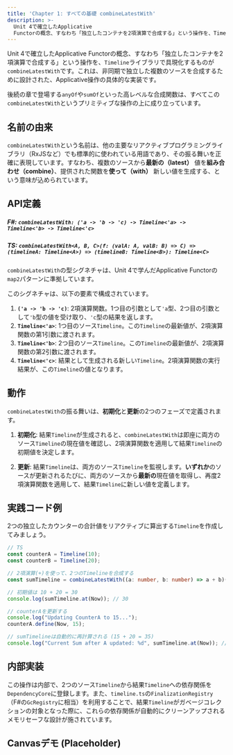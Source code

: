 ```yaml
---
title: 'Chapter 1: すべての基礎 combineLatestWith'
description: >-
  Unit 4で確立したApplicative
  Functorの概念、すなわち「独立したコンテナを2項演算で合成する」という操作を、Timelineライブラリで具現化するものがcombineLatestWithです。これは、非同期で独立した複数のソースを合成するために設計された、Applicative操作の具体的な実装です。
---
```

Unit 4で確立したApplicative Functorの概念、すなわち「独立したコンテナを2項演算で合成する」という操作を、`Timeline`ライブラリで具現化するものが`combineLatestWith`です。これは、非同期で独立した複数のソースを合成するために設計された、Applicative操作の具体的な実装です。

後続の章で登場する`anyOf`や`sumOf`といった高レベルな合成関数は、すべてこの`combineLatestWith`というプリミティブな操作の上に成り立っています。

## 名前の由来

`combineLatestWith`という名前は、他の主要なリアクティブプログラミングライブラリ（RxJSなど）でも標準的に使われている用語であり、その振る舞いを正確に表現しています。すなわち、複数のソースから**最新の（latest）** 値を**組み合わせ（combine）**、提供された関数を**使って（with）** 新しい値を生成する、という意味が込められています。

## API定義

##### F\#: `combineLatestWith: ('a -> 'b -> 'c) -> Timeline<'a> -> Timeline<'b> -> Timeline<'c>`

##### TS: `combineLatestWith<A, B, C>(f: (valA: A, valB: B) => C) => (timelineA: Timeline<A>) => (timelineB: Timeline<B>): Timeline<C>`

`combineLatestWith`の型シグネチャは、Unit 4で学んだApplicative Functorの`map2`パターンに準拠しています。

このシグネチャは、以下の要素で構成されています。

1.  **`('a -> 'b -> 'c)`**: 2項演算関数。1つ目の引数として`'a`型、2つ目の引数として`'b`型の値を受け取り、`'c`型の結果を返します。
2.  **`Timeline<'a>`**: 1つ目のソース`Timeline`。この`Timeline`の最新値が、2項演算関数の第1引数に渡されます。
3.  **`Timeline<'b>`**: 2つ目のソース`Timeline`。この`Timeline`の最新値が、2項演算関数の第2引数に渡されます。
4.  **`Timeline<'c>`**: 結果として生成される新しい`Timeline`。2項演算関数の実行結果が、この`Timeline`の値となります。

## 動作

`combineLatestWith`の振る舞いは、**初期化**と**更新**の2つのフェーズで定義されます。

1.  **初期化**: 結果`Timeline`が生成されると、`combineLatestWith`は即座に両方のソース`Timeline`の現在値を確認し、2項演算関数を適用して結果`Timeline`の初期値を決定します。

2.  **更新**: 結果`Timeline`は、両方のソース`Timeline`を監視します。**いずれか**のソースが更新されるたびに、両方のソースから**最新の**現在値を取得し、再度2項演算関数を適用して、結果`Timeline`に新しい値を定義します。

## 実践コード例

2つの独立したカウンターの合計値をリアクティブに算出する`Timeline`を作成してみましょう。

```typescript
// TS
const counterA = Timeline(10);
const counterB = Timeline(20);

// 2項演算(+)を使って、2つのTimelineを合成する
const sumTimeline = combineLatestWith((a: number, b: number) => a + b)(counterA)(counterB);

// 初期値は 10 + 20 = 30
console.log(sumTimeline.at(Now)); // 30

// counterAを更新する
console.log("Updating CounterA to 15...");
counterA.define(Now, 15);

// sumTimelineは自動的に再計算される (15 + 20 = 35)
console.log("Current Sum after A updated: %d", sumTimeline.at(Now)); // 35
```

## 内部実装

この操作は内部で、2つのソース`Timeline`から結果`Timeline`への依存関係を`DependencyCore`に登録します。また、`timeline.ts`の`FinalizationRegistry`（F\#の`GcRegistry`に相当）を利用することで、結果`Timeline`がガベージコレクションの対象となった際に、これらの依存関係が自動的にクリーンアップされるメモリセーフな設計が施されています。

## Canvasデモ (Placeholder)
